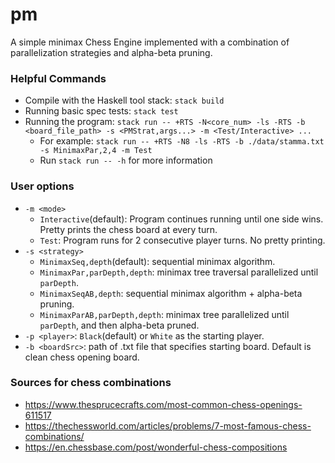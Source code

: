 # pm
A simple minimax Chess Engine implemented with a combination of parallelization strategies and alpha-beta pruning.

### Helpful Commands
- Compile with the Haskell tool stack: `stack build`
- Running basic spec tests: `stack test`
- Running the program: `stack run -- +RTS -N<core_num> -ls -RTS -b <board_file_path> -s <PMStrat,args...> -m <Test/Interactive> ...`
    - For example: `stack run -- +RTS -N8 -ls -RTS -b ./data/stamma.txt -s MinimaxPar,2,4 -m Test`
    - Run `stack run -- -h` for more information

### User options
- `-m <mode>`
    - `Interactive`(default): Program continues running until one side wins. Pretty prints the chess board at every turn.
    - `Test`: Program runs for 2 consecutive player turns. No pretty printing.
- `-s <strategy>`
    - `MinimaxSeq,depth`(default): sequential minimax algorithm.
    - `MinimaxPar,parDepth,depth`: minimax tree traversal parallelized until `parDepth`.
    - `MinimaxSeqAB,depth`: sequential minimax algorithm + alpha-beta pruning.
    - `MinimaxParAB,parDepth,depth`: minimax tree parallelized until `parDepth`, and then alpha-beta pruned.
- `-p <player>`: `Black`(default) or `White` as the starting player.
- `-b <boardSrc>`: path of .txt file that specifies starting board. Default is clean chess opening board.

### Sources for chess combinations
- https://www.thesprucecrafts.com/most-common-chess-openings-611517
- https://thechessworld.com/articles/problems/7-most-famous-chess-combinations/
- https://en.chessbase.com/post/wonderful-chess-compositions
